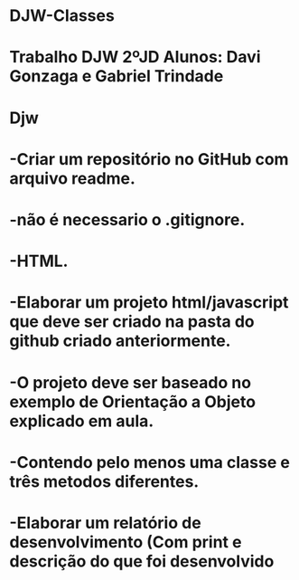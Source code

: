 # DJW-Classes
# Trabalho DJW 2ºJD Alunos: Davi Gonzaga e Gabriel Trindade
# Djw

# -Criar um repositório no GitHub com arquivo readme.
# -não é necessario o .gitignore.
# -HTML.
# -Elaborar um projeto html/javascript que deve ser criado na pasta do github criado anteriormente.
# -O projeto deve ser baseado no exemplo de Orientação a Objeto explicado em aula. 
# -Contendo pelo menos uma classe e três metodos diferentes.
# -Elaborar um relatório de desenvolvimento (Com print e descrição do que foi desenvolvido
